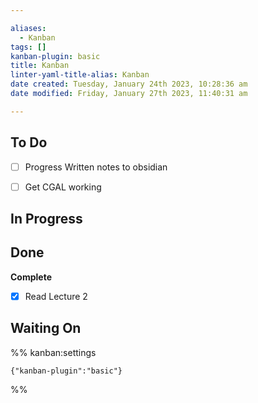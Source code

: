 ```yaml
---

aliases:
  - Kanban
tags: []
kanban-plugin: basic
title: Kanban
linter-yaml-title-alias: Kanban
date created: Tuesday, January 24th 2023, 10:28:36 am
date modified: Friday, January 27th 2023, 11:40:31 am

---
```


## To Do

- [ ] Progress Written notes to obsidian
- [ ] Get CGAL working


## In Progress



## Done

**Complete**
- [x] Read Lecture 2


## Waiting On





%% kanban:settings
```
{"kanban-plugin":"basic"}
```
%%